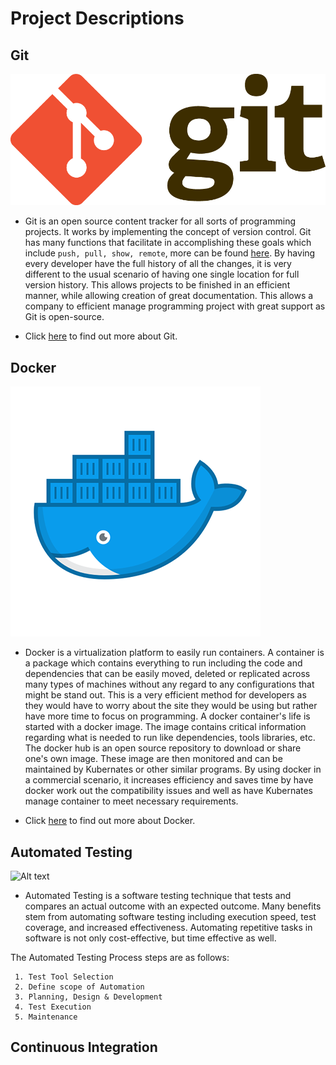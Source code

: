 # Project Descriptions

## Git
![Alt text](https://github.com/ab344/miniproject1-601/blob/main/assets/git.png)

* Git is an open source content tracker for all sorts of programming projects. It works by implementing the concept of version control. Git has many functions that facilitate in accomplishing these goals which include ` push, pull, show, remote `, more can be found [here](https://github.com/ab344/miniproject1-601/blob/main/GitCommands.md). By having every developer have the full history of all the changes, it is very different to the usual scenario of having one single location for full version history. This allows projects to be finished in an efficient manner, while allowing creation of great documentation. This allows a company to efficient manage programming project with great support as Git is open-source.  

* Click [here](https://git-scm.com/book/en/v2/Getting-Started-What-is-Git%3F) to find out more about Git.

## Docker
![Alt text](https://github.com/ab344/miniproject1-601/blob/main/assets/docker.png)

* Docker is a virtualization platform to easily run containers. A container is a package which contains everything to run including the code and dependencies that can be easily moved, deleted or replicated across many types of machines without any regard to any configurations that might be stand out. This is a very efficient method for developers as they would have to worry about the site they would be using but rather have more time to focus on programming. A docker container's life is started with a docker image. The image contains critical information regarding what is needed to run like dependencies, tools libraries, etc. The docker hub is an open source repository to download or share one's own image. These image are then monitored and can be maintained by Kubernates or other similar programs. By using docker in a commercial scenario, it increases efficiency and saves time by have docker work out the compatibility issues and well as have Kubernates manage container to meet necessary requirements.    

* Click [here](https://www.docker.com/why-docker) to find out more about Docker.

## Automated Testing
![Alt text](https://xbosoft.com/wp-content/uploads/2014/05/test-automation-1200x818.jpg)

* Automated Testing is a software testing technique that tests and compares an actual outcome with an expected outcome. Many benefits stem from automating software testing including execution speed, test coverage, and increased effectiveness. Automating repetitive tasks in software is not only cost-effective, but time effective as well. 

The Automated Testing Process steps are as follows:

     1. Test Tool Selection
     2. Define scope of Automation
     3. Planning, Design & Development
     4. Test Execution
     5. Maintenance 

## Continuous Integration

